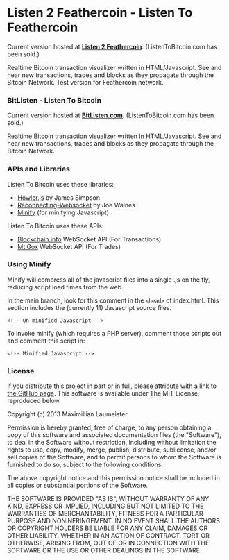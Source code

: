 # Listen 2 Feathercoin - Listen To Feathercoin #

Current version hosted at [**Listen 2 Feathercoin**](http://http://95.85.57.10:19327/static/Listen-To-Feathercoin/). (ListenToBitcoin.com has been sold.)

Realtime Bitcoin transaction visualizer written in HTML/Javascript. See and hear new transactions, trades and blocks as they propagate through the Bitcoin Network. Test version for Feathercoin network.


### BitListen - Listen To Bitcoin ###

Current version hosted at [**BitListen.com**](http://bitlisten.com/). (ListenToBitcoin.com has been sold.)

Realtime Bitcoin transaction visualizer written in HTML/Javascript. See and hear new transactions, trades and blocks as they propagate through the Bitcoin Network.

### APIs and Libraries ###

Listen To Bitcoin uses these libraries:

* [Howler.js](http://goldfirestudios.com/blog/104/howler.js-Modern-Web-Audio-Javascript-Library) by James Simpson
* [Reconnecting-Websocket](https://github.com/joewalnes/reconnecting-websocket) by Joe Walnes
* [Minify](https://code.google.com/p/minify/) (for minifying Javascript)

Listen To Bitcoin uses these APIs:

* [Blockchain.info](http://blockchain.info/) WebSocket API (For Transactions)
* [Mt.Gox](https://mtgox.com/) WebSocket API (For Trades)

### Using Minify ###

Minify will compress all of the javascript files into a single .js on the fly, reducing script load times from the web.

In the main branch, look for this comment in the ```<head>``` of index.html. This section includes the (currently 11) Javascript source files.

    <!-- Un-minified Javascript -->

To invoke minify (which requires a PHP server), comment those scripts out and comment this script in:

    <!-- Minified Javascript -->

### License ###

If you distribute this project in part or in full, please attribute with a link to [the GitHub page](https://github.com/MaxLaumeister/Listen-To-Bitcoin). This software is available under The MIT License, reproduced below.

Copyright (c) 2013 Maximillian Laumeister

Permission is hereby granted, free of charge, to any person obtaining a copy of this software and associated documentation files (the "Software"), to deal in the Software without restriction, including without limitation the rights to use, copy, modify, merge, publish, distribute, sublicense, and/or sell copies of the Software, and to permit persons to whom the Software is furnished to do so, subject to the following conditions:

The above copyright notice and this permission notice shall be included in all copies or substantial portions of the Software.

THE SOFTWARE IS PROVIDED "AS IS", WITHOUT WARRANTY OF ANY KIND, EXPRESS OR IMPLIED, INCLUDING BUT NOT LIMITED TO THE WARRANTIES OF MERCHANTABILITY, FITNESS FOR A PARTICULAR PURPOSE AND NONINFRINGEMENT. IN NO EVENT SHALL THE AUTHORS OR COPYRIGHT HOLDERS BE LIABLE FOR ANY CLAIM, DAMAGES OR OTHER LIABILITY, WHETHER IN AN ACTION OF CONTRACT, TORT OR OTHERWISE, ARISING FROM, OUT OF OR IN CONNECTION WITH THE SOFTWARE OR THE USE OR OTHER DEALINGS IN THE SOFTWARE.
